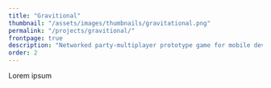 ```yaml
---
title: "Gravitional"
thumbnail: "/assets/images/thumbnails/gravitational.png"
permalink: "/projects/gravitional/"
frontpage: true
description: "Networked party-multiplayer prototype game for mobile devices."
order: 2
---
```


Lorem ipsum